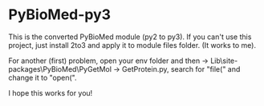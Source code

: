 # PyBioMed-py3
This is the converted PyBioMed module (py2 to py3). If you can't use this project, just install 2to3 and apply it to module files folder. (It works to me).

For another (first) problem, open your env folder and then -> Lib\site-packages\PyBioMed\PyGetMol -> GetProtein.py, search for "file(" and change it to "open(".

I hope this works for you!
